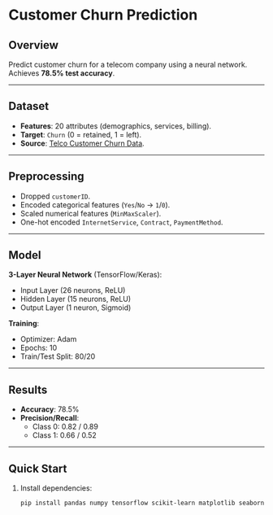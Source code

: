 # Customer Churn Prediction

## Overview
Predict customer churn for a telecom company using a neural network. Achieves **78.5% test accuracy**.

---

## Dataset
- **Features**: 20 attributes (demographics, services, billing).
- **Target**: `Churn` (0 = retained, 1 = left).
- **Source**: [Telco Customer Churn Data](https://example.com/dataset-link).

---

## Preprocessing
- Dropped `customerID`.
- Encoded categorical features (`Yes`/`No` → `1`/`0`).
- Scaled numerical features (`MinMaxScaler`).
- One-hot encoded `InternetService`, `Contract`, `PaymentMethod`.

---

## Model
**3-Layer Neural Network** (TensorFlow/Keras):
- Input Layer (26 neurons, ReLU)
- Hidden Layer (15 neurons, ReLU)
- Output Layer (1 neuron, Sigmoid)

**Training**:
- Optimizer: Adam
- Epochs: 10
- Train/Test Split: 80/20

---

## Results
- **Accuracy**: 78.5%
- **Precision/Recall**:
  - Class 0: 0.82 / 0.89
  - Class 1: 0.66 / 0.52

---

## Quick Start
1. Install dependencies:
   ```bash
   pip install pandas numpy tensorflow scikit-learn matplotlib seaborn

